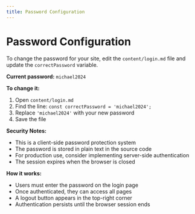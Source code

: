 ```yaml
---
title: Password Configuration
---
```


# Password Configuration

To change the password for your site, edit the `content/login.md` file and update the `correctPassword` variable.

**Current password:** `michael2024`

**To change it:**
1. Open `content/login.md`
2. Find the line: `const correctPassword = 'michael2024';`
3. Replace `'michael2024'` with your new password
4. Save the file

**Security Notes:**
- This is a client-side password protection system
- The password is stored in plain text in the source code
- For production use, consider implementing server-side authentication
- The session expires when the browser is closed

**How it works:**
- Users must enter the password on the login page
- Once authenticated, they can access all pages
- A logout button appears in the top-right corner
- Authentication persists until the browser session ends
